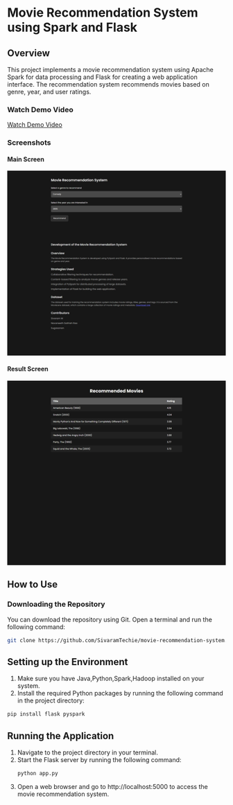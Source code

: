 # Movie Recommendation System using Spark and Flask 
## Overview
This project implements a movie recommendation system using Apache Spark for data processing and Flask for creating a web application interface. The recommendation system recommends movies based on genre, year, and user ratings.

### Watch Demo Video
[Watch Demo Video]([https://drive.google.com/uc?id=1234567890abcdefg](https://drive.google.com/file/d/1DUyvcQdghK06F7oB2St7vrXAYqtP9b2e/view?usp=sharing))



### Screenshots

#### Main Screen
![Screenshot 1](/screenshots/MRS.png)

#### Result Screen
![Screenshot 2](/screenshots/MRS_result.png)
## How to Use
### Downloading the Repository
You can download the repository using Git. Open a terminal and run the following command:
```bash
git clone https://github.com/SivaramTechie/movie-recommendation-system.git
```
## Setting up the Environment
1) Make sure you have Java,Python,Spark,Hadoop installed on your system.
2) Install the required Python packages by running the following command in the project directory:
```bash
pip install flask pyspark
```

## Running the Application
1) Navigate to the project directory in your terminal.
2) Start the Flask server by running the following command:
   ```bash
   python app.py
   ```
3) Open a web browser and go to http://localhost:5000 to access the movie recommendation system.

